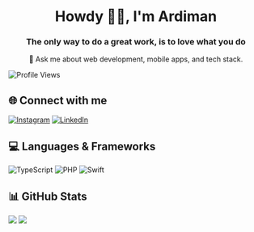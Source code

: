 <div align="center">
  <h1>Howdy 👋🏻, I'm Ardiman</h1>
  <h3>The only way to do a great work, is to love what you do</h3>
  <p>💬 Ask me about web development, mobile apps, and tech stack.</p>
</div>

![Profile Views](https://visitcount.itsvg.in/api?id=ardiman-xyz&label=Profile%20views&color=0&icon=5&pretty=true)

## 🌐 Connect with me
[![Instagram](https://img.shields.io/badge/Instagram-%23E4405F.svg?style=for-the-badge&logo=instagram&logoColor=white)](https://instagram.com/ard1_xyz)
[![LinkedIn](https://img.shields.io/badge/LinkedIn-%230077B5.svg?style=for-the-badge&logo=linkedin&logoColor=white)](https://linkedin.com/in/username)

## 💻 Languages & Frameworks
![TypeScript](https://img.shields.io/badge/typescript-%23007ACC.svg?style=for-the-badge&logo=typescript&logoColor=white)
![PHP](https://img.shields.io/badge/php-%23777BB4.svg?style=for-the-badge&logo=php&logoColor=white)
![Swift](https://img.shields.io/badge/swift-%23FA7343.svg?style=for-the-badge&logo=swift&logoColor=white)

## 📊 GitHub Stats
![](https://github-readme-stats.vercel.app/api?username=ardiman-xyz&theme=dark&hide_border=false&include_all_commits=true&count_private=true)
![](https://github-readme-streak-stats.herokuapp.com/?user=ardiman-xyz&theme=dark&hide_border=false)
